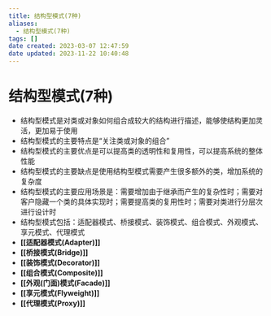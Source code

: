 ```yaml
---
title: 结构型模式(7种)
aliases:
  - 结构型模式(7种)
tags: []
date created: 2023-03-07 12:47:59
date updated: 2023-11-22 10:40:48
---
```


# 结构型模式(7种)

- 结构型模式是对类或对象如何组合成较大的结构进行描述，能够使结构更加灵活，更加易于使用
- 结构型模式的主要特点是“关注类或对象的组合”
- 结构型模式的主要优点是可以提高类的透明性和复用性，可以提高系统的整体性能
- 结构型模式的主要缺点是使用结构型模式需要产生很多额外的类，增加系统的复杂度
- 结构型模式的主要应用场景是：需要增加由于继承而产生的复杂性时；需要对客户隐藏一个类的具体实现时；需要提高类的复用性时；需要对类进行分层次进行设计时
- 结构型模式包括：适配器模式、桥接模式、装饰模式、组合模式、外观模式、享元模式、代理模式
- **[[适配器模式(Adapter)]]**
- **[[桥接模式(Bridge)]]**
- **[[装饰模式(Decorator)]]**
- **[[组合模式(Composite)]]**
- **[[外观(门面)模式(Facade)]]**
- **[[享元模式(Flyweight)]]**
- **[[代理模式(Proxy)]]**
